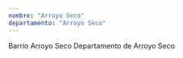 ```yaml
---
nombre: "Arroyo Seco"
departamento: "Arroyo Seco"
---
```


Barrio Arroyo Seco
Departamento de Arroyo Seco
